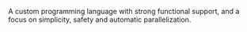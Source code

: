 A custom programming language with strong functional support,
and a focus on simplicity, safety and automatic parallelization.
